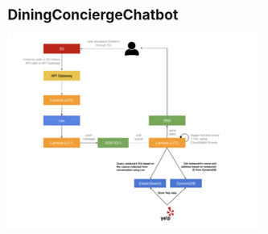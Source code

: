 # DiningConciergeChatbot
![alt text](https://github.com/Jordonez123/DiningConciergeChatbot/blob/main/DiningConciergeChatbotWorkFlow.jpg?raw=true)

